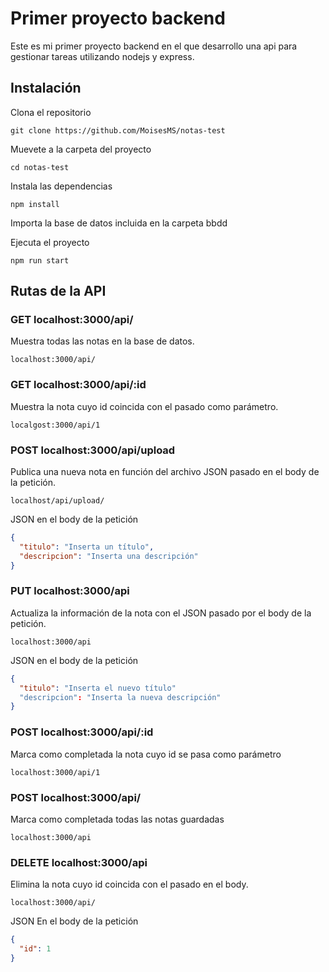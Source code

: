 # Primer proyecto backend
Este es mi primer proyecto backend en el que desarrollo una api para gestionar tareas utilizando nodejs y express.

## Instalación
Clona el repositorio

~~~
git clone https://github.com/MoisesMS/notas-test
~~~

Muevete a la carpeta del proyecto
~~~
cd notas-test
~~~

Instala las dependencias
~~~
npm install
~~~

Importa la base de datos incluida en la carpeta bbdd

Ejecuta el proyecto
~~~
npm run start
~~~

## Rutas de la API

### GET localhost:3000/api/
Muestra todas las notas en la base de datos.
~~~
localhost:3000/api/
~~~

### GET localhost:3000/api/:id
Muestra la nota cuyo id coincida con el pasado como parámetro.
~~~
localgost:3000/api/1  
~~~

### POST localhost:3000/api/upload
Publica una nueva nota en función del archivo JSON pasado en el body de la petición.

~~~
localhost/api/upload/
~~~

JSON en el body de la petición
~~~ JSON
{
  "titulo": "Inserta un título",
  "descripcion": "Inserta una descripción"
}
~~~

### PUT localhost:3000/api
Actualiza la información de la nota con el JSON pasado por el body de la petición.

~~~
localhost:3000/api
~~~

JSON en el body de la petición
~~~ JSON
{
  "titulo": "Inserta el nuevo título"
  "descripcion": "Inserta la nueva descripción"
}
~~~

### POST localhost:3000/api/:id
Marca como completada la nota cuyo id se pasa como parámetro
~~~
localhost:3000/api/1
~~~

### POST localhost:3000/api/
Marca como completada todas las notas guardadas
~~~
localhost:3000/api
~~~

### DELETE localhost:3000/api
Elimina la nota cuyo id coincida con el pasado en el body.

~~~
localhost:3000/api/
~~~

JSON En el body de la petición
~~~ JSON
{
  "id": 1
}
~~~
